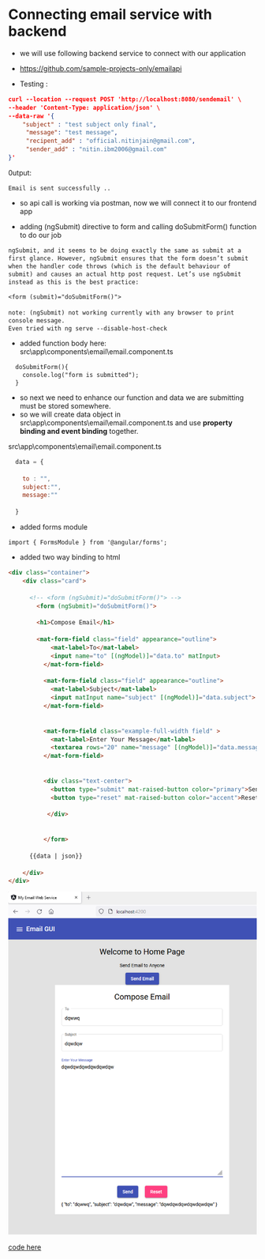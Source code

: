 
# Connecting email service with backend 

- we will use following backend service to connect with our application

- https://github.com/sample-projects-only/emailapi

- Testing :
```json
curl --location --request POST 'http://localhost:8080/sendemail' \
--header 'Content-Type: application/json' \
--data-raw '{
    "subject" : "test subject only final",
     "message": "test message",
     "recipent_add" : "official.nitinjain@gmail.com",
     "sender_add" : "nitin.ibm2006@gmail.com"
}'
```

0utput:
```text
Email is sent successfully ..
```

- so api call is working via postman, now we will connect it to our frontend app

- adding (ngSubmit) directive to form and calling doSubmitForm() function to do our job
```text
ngSubmit, and it seems to be doing exactly the same as submit at a first glance. However, ngSubmit ensures that the form doesn’t submit when the handler code throws (which is the default behaviour of submit) and causes an actual http post request. Let’s use ngSubmit instead as this is the best practice:
```

```text
<form (submit)="doSubmitForm()">

note: (ngSubmit) not working currently with any browser to print console message. 
Even tried with ng serve --disable-host-check

```
- added function body here: src\app\components\email\email.component.ts
```text
  doSubmitForm(){
    console.log("form is submitted");
  }
```

- so next we need to enhance our function and data we are submitting must be stored somewhere. 
- so we will create data object in src\app\components\email\email.component.ts and use **property binding and event binding** together.

src\app\components\email\email.component.ts
```javascript
  data = {

    to : "",
    subject:"",
    message:""

  }
```

- added forms module
```text
import { FormsModule } from '@angular/forms';
```

- added two way binding to html
```html
<div class="container">
    <div class="card">

      <!-- <form (ngSubmit)="doSubmitForm()"> -->
        <form (ngSubmit)="doSubmitForm()">

        <h1>Compose Email</h1>

        <mat-form-field class="field" appearance="outline">
            <mat-label>To</mat-label>
            <input name="to" [(ngModel)]="data.to" matInput>
          </mat-form-field>
        
          <mat-form-field class="field" appearance="outline">
            <mat-label>Subject</mat-label>
            <input matInput name="subject" [(ngModel)]="data.subject">
          </mat-form-field>
          
          
          <mat-form-field class="example-full-width field" >
            <mat-label>Enter Your Message</mat-label>
            <textarea rows="20" name="message" [(ngModel)]="data.message" matInput placeholder="Hey, What are you doing guys !!"></textarea>
          </mat-form-field>


          <div class="text-center"> 
            <button type="submit" mat-raised-button color="primary">Send</button>
            <button type="reset" mat-raised-button color="accent">Reset</button>
           
           </div>

         
          </form>

      {{data | json}}

    </div>
</div>
```

![img.png](../images/1.7.1.png)

[code here](https://github.com/sample-projects-only/emailgui/tree/6.0)